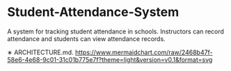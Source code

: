 # Student-Attendance-System

A system for tracking student attendance in schools. Instructors can record attendance and students can view attendance records.

∗ ARCHITECTURE.md. https://www.mermaidchart.com/raw/2468b47f-58e6-4e68-9c01-31c01b775e7f?theme=light&version=v0.1&format=svg
